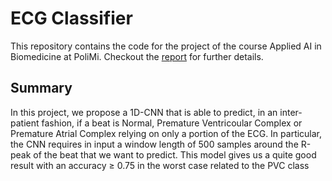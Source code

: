 # ECG Classifier

This repository contains the code for the project of the course Applied AI 
in Biomedicine at PoliMi.
Checkout the [report](https://github.com/giovannidispoto/applied-ai-in-biomedicine-ECG-classifier/blob/main/report_Applied_AI_in_Biomedicine_Project.pdf) for further details.

## Summary 
In this project, we propose a 1D-CNN that is able to predict, in an 
inter-patient fashion, if a beat is Normal,
Premature Ventricoular Complex or Premature Atrial Complex relying on only a portion of the ECG. In particular, the CNN 
requires in input a window length of 500 samples around the R-peak of the beat that we want to predict. This 
model gives us a quite good result with an accuracy ≥ 0.75 in the worst case related to the PVC class
